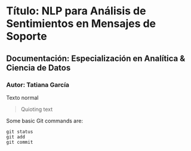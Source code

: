 # Título: NLP para Análisis de Sentimientos en Mensajes de Soporte
## Documentación: Especialización en Analítica & Ciencia de Datos
### Autor: **Tatiana García**

Texto normal
> Quioting text

Some basic Git commands are:
```
git status
git add
git commit
```

